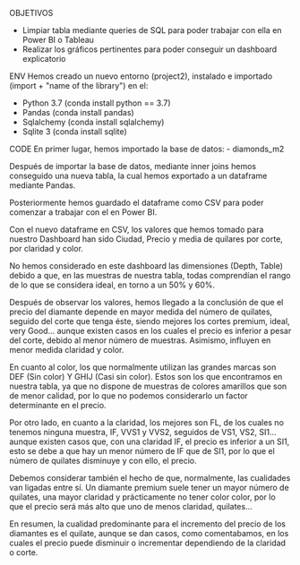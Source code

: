 OBJETIVOS
- Limpiar tabla mediante queries de SQL para poder trabajar con ella en Power BI o Tableau
- Realizar los gráficos pertinentes para poder conseguir un dashboard explicatorio

ENV
Hemos creado un nuevo entorno (project2), instalado e importado (import + "name of the library") en el:
- Python 3.7 (conda install python == 3.7)
- Pandas (conda install pandas)
- Sqlalchemy (conda install sqlalchemy)
- Sqlite 3 (conda install sqlite)

CODE
En primer lugar, hemos importado la base de datos:
     - diamonds_m2

Después de importar la base de datos, mediante inner joins hemos conseguido una nueva tabla, la cual hemos exportado a un dataframe mediante Pandas.

Posteriormente hemos guardado el dataframe como CSV para poder comenzar a trabajar con el en Power BI.

Con el nuevo dataframe en CSV, los valores que hemos tomado para nuestro Dashboard han sido Ciudad, Precio y media de quilares por corte, por claridad y color.

No hemos considerado en este dashboard las dimensiones (Depth, Table) debido a que, en las muestras de nuestra tabla, todas comprendían el rango de lo que se considera ideal, en torno a un 50% y 60%.

Después de observar los valores, hemos llegado a la conclusión de que el precio del diamante depende en mayor medida del número de quilates, seguido del corte que tenga éste, siendo mejores los cortes premium, ideal, very Good… aunque existen casos en los cuales el precio es inferior a pesar del corte, debido al menor número de muestras. Asimismo, influyen en menor medida claridad y color.

En cuanto al color, los que normalmente utilizan las grandes marcas son DEF (Sin color) Y GHIJ (Casi sin color). Estos son los que encontramos en nuestra tabla, ya que no dispone de  muestras de colores amarillos que son de menor calidad, por lo que no podemos considerarlo un factor determinante en el precio. 

Por otro lado, en cuanto a la claridad, los mejores son FL, de los cuales no tenemos ninguna muestra, IF, VVS1 y VVS2, seguidos de VS1, VS2, SI1… aunque existen casos que, con una claridad IF, el precio es inferior a un SI1, esto se debe a que hay un menor número de IF que de SI1, por lo que el número de quilates disminuye y con ello, el precio.

Debemos considerar también el hecho de que, normalmente, las cualidades van ligadas entre sí. Un diamante premium suele tener un mayor número de quilates, una mayor claridad y prácticamente no tener color color, por lo que el precio será más alto que uno de menos claridad, quilates...

En resumen, la cualidad predominante para el incremento del precio de los diamantes es el quilate, aunque se dan casos, como comentabamos, en los cuales el precio puede disminuir o incrementar dependiendo de la claridad o corte.


